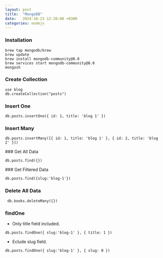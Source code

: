 ```yaml
---
layout: post
title:  "MongoDB"
date:   2024-10-23 12:30:00 +0300
categories: nodejs
---
```


### Installation

```shell
brew tap mongodb/brew
brew update
brew install mongodb-community@8.0
brew services start mongodb-community@8.0
mongosh
```

### Create Collection

```
use blog
db.createCollection("posts")
```

### Insert One

```
db.posts.insertOne({ id: 1, title: 'blog 1' })
```

### Insert Many

```
db.posts.insertMany([{ id: 1, title: 'blog 1' }, { id: 2, title: 'blog 2' }])
```

### Get All Data

```
db.posts.find({})
```

### Get Filtered Data

```
db.posts.find({slug:'blog-1'})
```

### Delete All Data

```
 db.books.deleteMany({})
```

### findOne

* Only title field included.

```
db.posts.findOne({ slug:'blog-1' }, { title: 1 })
```

* Eclude slug field.

```
db.posts.findOne({ slug:'blog-1' }, { slug: 0 })
```
